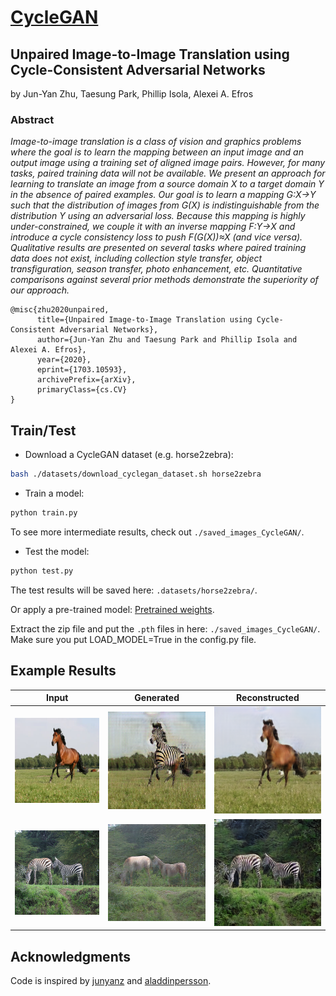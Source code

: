 # [CycleGAN](https://github.com/wilbertcaine/CycleGAN)

## Unpaired Image-to-Image Translation using Cycle-Consistent Adversarial Networks
by Jun-Yan Zhu, Taesung Park, Phillip Isola, Alexei A. Efros

### Abstract
_Image-to-image translation is a class of vision and graphics problems where the goal is to learn the mapping between an input image and an output image using a training set of aligned image pairs. However, for many tasks, paired training data will not be available. We present an approach for learning to translate an image from a source domain X to a target domain Y in the absence of paired examples. Our goal is to learn a mapping G:X→Y such that the distribution of images from G(X) is indistinguishable from the distribution Y using an adversarial loss. Because this mapping is highly under-constrained, we couple it with an inverse mapping F:Y→X and introduce a cycle consistency loss to push F(G(X))≈X (and vice versa). Qualitative results are presented on several tasks where paired training data does not exist, including collection style transfer, object transfiguration, season transfer, photo enhancement, etc. Quantitative comparisons against several prior methods demonstrate the superiority of our approach._

```
@misc{zhu2020unpaired,
      title={Unpaired Image-to-Image Translation using Cycle-Consistent Adversarial Networks}, 
      author={Jun-Yan Zhu and Taesung Park and Phillip Isola and Alexei A. Efros},
      year={2020},
      eprint={1703.10593},
      archivePrefix={arXiv},
      primaryClass={cs.CV}
}
```

## Train/Test

- Download a CycleGAN dataset (e.g. horse2zebra):
```bash
bash ./datasets/download_cyclegan_dataset.sh horse2zebra
```

- Train a model:
```bash
python train.py
```
To see more intermediate results, check out `./saved_images_CycleGAN/`.
- Test the model:
```bash
python test.py
```

The test results will be saved here: `.datasets/horse2zebra/`.

Or apply a pre-trained model: [Pretrained weights](https://github.com/wcaine/CycleGAN/releases/tag/v1.0).

Extract the zip file and put the `.pth` files in here: `./saved_images_CycleGAN/`. Make sure you put LOAD_MODEL=True in the config.py file.

## Example Results

| Input | Generated | Reconstructed |
| --- | --- | --- |
| ![horse](imgs/X_2.png) | ![fake zebra](imgs/Y_2.png) | ![reconstructed horse](imgs/X_2-1.png) |
| ![zebra](imgs/Y_133.png) | ![fake horse](imgs/X_133.png) | ![reconstructed zebra](imgs/Y_133-1.png) |

## Acknowledgments
Code is inspired by [junyanz](https://github.com/junyanz/pytorch-CycleGAN-and-pix2pix) and [aladdinpersson](https://github.com/aladdinpersson/Machine-Learning-Collection/tree/master/ML/Pytorch/GANs/CycleGAN).